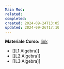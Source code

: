 ```yaml
---
Main Moc: 
related: 
completed: 
created: 2024-09-24T13:05
updated: 2024-09-26T17:10
---
```

**Materiale Corso:** [link](https://drive.google.com/drive/folders/1IBBff-5DaA1tpisj7XJSW9FGGEKoE26N)

- [[L1 Algebra]]
- [[L2 Algebra]]
- [[L3 Algebra]]